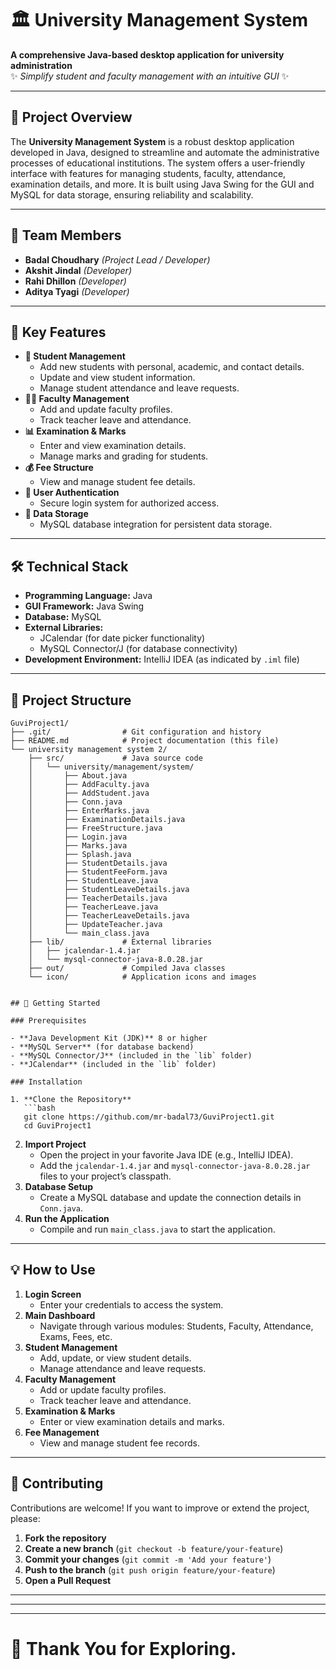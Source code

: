 

# 🏛️ University Management System 
**A comprehensive Java-based desktop application for university administration**  
✨ *Simplify student and faculty management with an intuitive GUI* ✨

---

## 📝 Project Overview

The **University Management System** is a robust desktop application developed in Java, designed to streamline and automate the administrative processes of educational institutions. The system offers a user-friendly interface with features for managing students, faculty, attendance, examination details, and more. It is built using Java Swing for the GUI and MySQL for data storage, ensuring reliability and scalability.

---

## 👥 Team Members

- **Badal Choudhary** *(Project Lead / Developer)*
- **Akshit Jindal** *(Developer)*
- **Rahi Dhillon** *(Developer)*
- **Aditya Tyagi** *(Developer)*

---

## 🚀 Key Features

- **📅 Student Management**
  - Add new students with personal, academic, and contact details.
  - Update and view student information.
  - Manage student attendance and leave requests.
- **👩‍🏫 Faculty Management**
  - Add and update faculty profiles.
  - Track teacher leave and attendance.
- **📊 Examination & Marks**
  - Enter and view examination details.
  - Manage marks and grading for students.
- **💰 Fee Structure**
  - View and manage student fee details.
- **🔐 User Authentication**
  - Secure login system for authorized access.
- **📂 Data Storage**
  - MySQL database integration for persistent data storage.

---

## 🛠️ Technical Stack

- **Programming Language:** Java
- **GUI Framework:** Java Swing
- **Database:** MySQL
- **External Libraries:**
  - JCalendar (for date picker functionality)
  - MySQL Connector/J (for database connectivity)
- **Development Environment:** IntelliJ IDEA (as indicated by `.iml` file)

---

## 📂 Project Structure

```
GuviProject1/
├── .git/                # Git configuration and history
├── README.md            # Project documentation (this file)
└── university management system 2/
    ├── src/             # Java source code
    │   └── university/management/system/
    │       ├── About.java
    │       ├── AddFaculty.java
    │       ├── AddStudent.java
    │       ├── Conn.java
    │       ├── EnterMarks.java
    │       ├── ExaminationDetails.java
    │       ├── FreeStructure.java
    │       ├── Login.java
    │       ├── Marks.java
    │       ├── Splash.java
    │       ├── StudentDetails.java
    │       ├── StudentFeeForm.java
    │       ├── StudentLeave.java
    │       ├── StudentLeaveDetails.java
    │       ├── TeacherDetails.java
    │       ├── TeacherLeave.java
    │       ├── TeacherLeaveDetails.java
    │       ├── UpdateTeacher.java
    │       └── main_class.java
    ├── lib/             # External libraries
    │   ├── jcalendar-1.4.jar
    │   └── mysql-connector-java-8.0.28.jar
    ├── out/             # Compiled Java classes
    └── icon/            # Application icons and images


## 🚦 Getting Started

### Prerequisites

- **Java Development Kit (JDK)** 8 or higher
- **MySQL Server** (for database backend)
- **MySQL Connector/J** (included in the `lib` folder)
- **JCalendar** (included in the `lib` folder)

### Installation

1. **Clone the Repository**
   ```bash
   git clone https://github.com/mr-badal73/GuviProject1.git
   cd GuviProject1
   ```
2. **Import Project**
   - Open the project in your favorite Java IDE (e.g., IntelliJ IDEA).
   - Add the `jcalendar-1.4.jar` and `mysql-connector-java-8.0.28.jar` files to your project’s classpath.
3. **Database Setup**
   - Create a MySQL database and update the connection details in `Conn.java`.
4. **Run the Application**
   - Compile and run `main_class.java` to start the application.

---

## 💡 How to Use

1. **Login Screen**
   - Enter your credentials to access the system.
2. **Main Dashboard**
   - Navigate through various modules: Students, Faculty, Attendance, Exams, Fees, etc.
3. **Student Management**
   - Add, update, or view student details.
   - Manage attendance and leave requests.
4. **Faculty Management**
   - Add or update faculty profiles.
   - Track teacher leave and attendance.
5. **Examination & Marks**
   - Enter or view examination details and marks.
6. **Fee Management**
   - View and manage student fee records.

---

## 🤝 Contributing

Contributions are welcome! If you want to improve or extend the project, please:

1. **Fork the repository**
2. **Create a new branch** (`git checkout -b feature/your-feature`)
3. **Commit your changes** (`git commit -m 'Add your feature'`)
4. **Push to the branch** (`git push origin feature/your-feature`)
5. **Open a Pull Request**

---

---


---

# 🎉 Thank You for Exploring.
